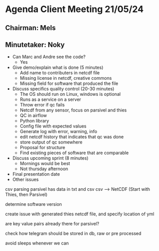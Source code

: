
# Agenda Client Meeting 21/05/24
## Chairman: Mels
## Minutetaker: Noky
- Can Marc and Andre see the code?
  - Yes
- Give demo/explain what is done (5 minutes)
  - Add name to contributers in netcdf file
  - Missing license in netcdf, creative commons
  - Missing field for software that produced the file
- Discuss specifics quality control (20-30 minutes)
  - The OS should run on Linux, windows is optional
  - Runs as a service on a server
  - Throw error if qc fails
  - Netcdf from any sensor, focus on parsivel and thies
  - QC in airflow
  - Python library
  - Config file with expected values
  - Generate log with error, warning, info
  - edit netcdf history that indicates that qc was done
  - store output of qc somewhere
  - Proposal for structure
  - Find existing pieces of software that are comparable
- Discuss upcoming sprint (8 minutes)
  - Mornings would be best
  - Not thursday afternoon
- Final presentation date
- Other issues

csv parsing
parsivel has data in txt and csv
csv --> NetCDF (Start with Thies, then Parsivel)


determine software version

create issue with generated thies netcdf file, and specify location of yml

are key value pairs already there for parsivel?

check how telegram should be stored in db, raw or pre processed

avoid sleeps whenever we can